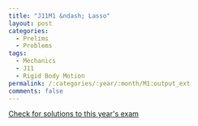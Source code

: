 ```yaml
---
title: "J11M1 &ndash; Lasso"
layout: post
categories:
  - Prelims
  - Problems
tags:
  - Mechanics
  - J11
  - Rigid Body Motion
permalink: /:categories/:year/:month/M1:output_ext
comments: false
---
```

<object data="2011J1M.pdf" type="application/pdf" width="100%" height="500"></object>
<div class="message"><a href='https://princetonprelim.com/prelim/26/'>Check for solutions to this year's exam</a></div>